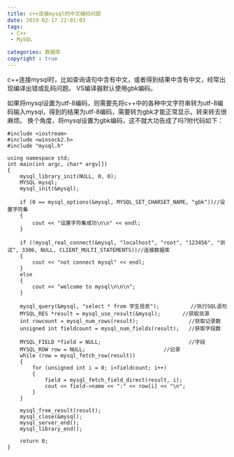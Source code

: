 ```yaml
---
title: c++连接mysql的中文编码问题
date: 2019-02-17 22:01:03
tags:
 - C++  
 - MySQL

categories: 数据库
copyright : true
---
```


c++连接mysql时，比如查询语句中含有中文，或者得到结果中含有中文，经常出现编译出错或乱码问题。
VS编译器默认使用gbk编码。
<!--more-->
如果将mysql设置为utf-8编码，则需要先将c++中的各种中文字符串转为utf-8编码输入mysql，得到的结果为utf-8编码，需要转为gbk才能正常显示。转来转去很麻烦。
换个角度，将mysql设置为gbk编码，这不就大功告成了吗?附代码如下：

```
#include <iostream>
#include <winsock2.h>
#include "mysql.h"

using namespace std;
int main(int argc, char* argv[])
{
	mysql_library_init(NULL, 0, 0);
	MYSQL mysql;
	mysql_init(&mysql);
	
	if (0 == mysql_options(&mysql, MYSQL_SET_CHARSET_NAME, "gbk"))//设置字符集
	{
		cout << "设置字符集成功\n\n" << endl;
	}

	if (!mysql_real_connect(&mysql, "localhost", "root", "123456", "测试", 3306, NULL, CLIENT_MULTI_STATEMENTS))//连接数据库
	{
		cout << "not connect mysql" << endl;
	}
	else
	{
		cout << "welcome to mysql\n\n\n";
	}
	
	mysql_query(&mysql, "select * from 学生信息");          //执行SQL语句
	MYSQL_RES *result = mysql_use_result(&mysql);       //获取资源
	int rowcount = mysql_num_rows(result);                //获取记录数
	unsigned int fieldcount = mysql_num_fields(result);   //获取字段数

	MYSQL_FIELD *field = NULL;                            //字段
	MYSQL_ROW row = NULL;                         //记录
	while (row = mysql_fetch_row(result))
	{
		for (unsigned int i = 0; i<fieldcount; i++)
		{
			field = mysql_fetch_field_direct(result, i);
			cout << field->name << ":" << row[i] << "\n";
		}
	}

	mysql_free_result(result);
	mysql_close(&mysql);
	mysql_server_end();
	mysql_library_end();

	return 0;
}
```
